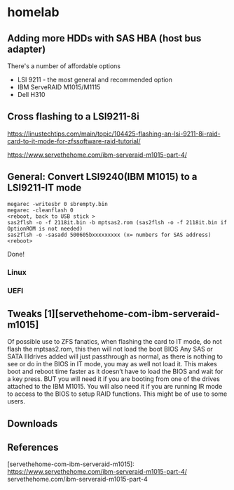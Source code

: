 # homelab

## Adding more HDDs with SAS HBA (host bus adapter)

There's a number of affordable options
- LSI 9211 - the most general and recommended option
- IBM ServeRAID M1015/M1115
- Dell H310

## Cross flashing to a LSI9211-8i
https://linustechtips.com/main/topic/104425-flashing-an-lsi-9211-8i-raid-card-to-it-mode-for-zfssoftware-raid-tutorial/

https://www.servethehome.com/ibm-serveraid-m1015-part-4/

## General: Convert LSI9240(IBM M1015) to a LSI9211-IT mode

```
megarec -writesbr 0 sbrempty.bin
megarec -cleanflash 0
<reboot, back to USB stick >
sas2flsh -o -f 2118it.bin -b mptsas2.rom (sas2flsh -o -f 2118it.bin if OptionROM is not needed)
sas2flsh -o -sasadd 500605bxxxxxxxxx (x= numbers for SAS address)
<reboot>
```
Done!

### Linux

### UEFI

## Tweaks [1][servethehome-com-ibm-serveraid-m1015]
Of possible use to ZFS fanatics, when flashing the card to IT mode, do not flash the mptsas2.rom, this then will not load the boot BIOS
Any SAS or SATA IIIdrives added will just passthrough as normal, as there is nothing to see or do in the BIOS in IT mode, you may as well not load it. This makes boot and reboot time faster as it doesn’t have to load the BIOS and wait for a key press. BUT you will need it if you are booting from one of the drives attached to the IBM M1015. You will also need it if you are running IR mode to access to the BIOS to setup RAID functions. This might be of use to some users.

## Downloads

## References

[servethehome-com-ibm-serveraid-m1015]: https://www.servethehome.com/ibm-serveraid-m1015-part-4/ servethehome.com/ibm-serveraid-m1015-part-4


